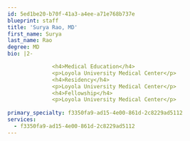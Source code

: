 ```yaml
---
id: 5ed1be20-b70f-41a3-a4ee-a71e768b737e
blueprint: staff
title: 'Surya Rao, MD'
first_name: Surya
last_name: Rao
degree: MD
bio: |2-

              <h4>Medical Education</h4>
              <p>Loyola University Medical Center</p>
              <h4>Residency</h4>
              <p>Loyola University Medical Center</p>
              <h4>Fellowship</h4>
              <p>Loyola University Medical Center</p>
          
primary_specialty: f3350fa9-ad15-4e00-861d-2c8229ad5112
services:
  - f3350fa9-ad15-4e00-861d-2c8229ad5112
---
```

